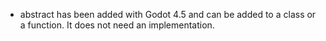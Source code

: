 - abstract has been added with Godot 4.5 and can be added to a class or a function. It does not need an implementation.
